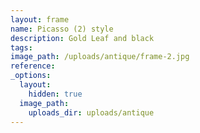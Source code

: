 ```yaml
---
layout: frame
name: Picasso (2) style
description: Gold Leaf and black
tags:
image_path: /uploads/antique/frame-2.jpg
reference:
_options:
  layout:
    hidden: true
  image_path:
    uploads_dir: uploads/antique
---
```

